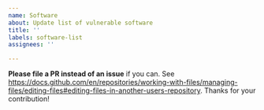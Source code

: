 ```yaml
---
name: Software
about: Update list of vulnerable software
title: ''
labels: software-list
assignees: ''

---
```


**Please file a PR instead of an issue** if you can. See https://docs.github.com/en/repositories/working-with-files/managing-files/editing-files#editing-files-in-another-users-repository. Thanks for your contribution!
